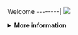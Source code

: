 Welcome
--------|
![](https://media.tenor.com/iVCiM9W7cvYAAAAd/welcome.gif)

<details>
  <summary><b>More information</b></summary>
  
#### ★ Social Accounts ★
<a href="https://www.facebook.com/freya.xyz"><img src="https://raw.githubusercontent.com/Dumai-991/Dumai-991/main/Image/images.png" alt="alt text" width="75" height="75"></a>  
# ✭ Enc-Moji ; Encryptions
### Obfuscator Code By : Ferly Afriliyan
  
### • - Made With [ Ferly Afriliyan X. (ferlyafriliyan) ]

### ⇨  Install Script Di Termux
```python
termux-setup-storage
termux-change-repo
pkg update && pkg upgrade
```

```python
termux-change-repo
rm -rf $HOME/Enc-Moji
pkg update && pkg upgrade -y
pkg install python git -y
pkg install python-pip
git clone https://github.com/ferlyafriliyan/Enc-Moji
cd Enc-Moji
git pull
pip3 install -r requirements.txt
```

* **Untuk Jalankan Script Bisa DiKetik :(To run the script, you can type:)**
* ```python Emoji.py```

* **Untuk Stop Script Tekan : (To Stop Script Press :)**
* ```CTRL + Z```

** JANGAN LUPA KASIH BINTANG **

** DON'T FORGET TO GIVE STARS **
</details>

